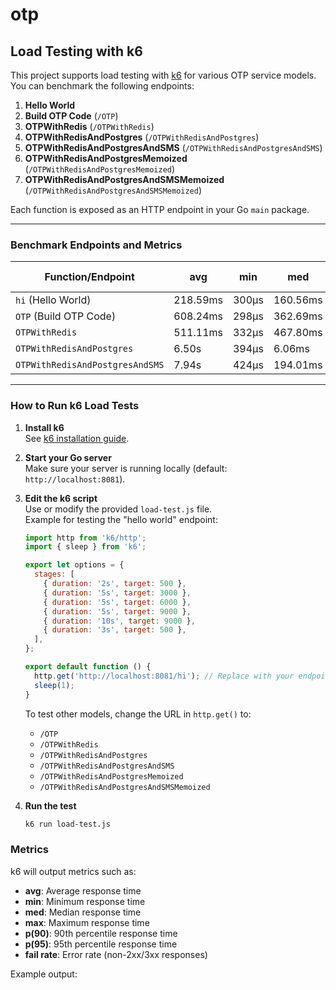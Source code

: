 # otp


## Load Testing with k6

This project supports load testing with [k6](https://k6.io/) for various OTP service models. You can benchmark the following endpoints:

1. **Hello World**  
2. **Build OTP Code** (`/OTP`)
3. **OTPWithRedis** (`/OTPWithRedis`)
4. **OTPWithRedisAndPostgres** (`/OTPWithRedisAndPostgres`)
5. **OTPWithRedisAndPostgresAndSMS** (`/OTPWithRedisAndPostgresAndSMS`)
6. **OTPWithRedisAndPostgresMemoized** (`/OTPWithRedisAndPostgresMemoized`)
7. **OTPWithRedisAndPostgresAndSMSMemoized** (`/OTPWithRedisAndPostgresAndSMSMemoized`)

Each function is exposed as an HTTP endpoint in your Go `main` package.

---

### Benchmark Endpoints and Metrics
| Function/Endpoint                        |   avg    |   min    |   med    |   max    |  p(90)   |  p(95)   | fail rate |
|------------------------------------------|----------|----------|----------|----------|----------|----------|-----------|
| `hi` (Hello World)                      | 218.59ms |   300µs  | 160.56ms |   1.26s  | 540.41ms | 627.79ms |   0.00%   |
| `OTP` (Build OTP Code)                  | 608.24ms |   298µs  | 362.69ms |   4.43s  |   1.47s  |   1.95s  |   0.00%   |
| `OTPWithRedis`                          | 511.11ms |   332µs  | 467.80ms |   2.76s  |   1.03s  |   1.25s  |   0.00%   |
| `OTPWithRedisAndPostgres`               |   6.50s  |   394µs  |   6.06ms |  36.79s  |  31.76s  |  32.72s  |   0.00%   |
| `OTPWithRedisAndPostgresAndSMS`         |   7.94s  |   424µs  | 194.01ms |  54.66s  |  32.48s  |  33.29s  |   0.00%   |

---

### How to Run k6 Load Tests

1. **Install k6**  
   See [k6 installation guide](https://k6.io/docs/getting-started/installation/).

2. **Start your Go server**  
   Make sure your server is running locally (default: `http://localhost:8081`).

3. **Edit the k6 script**  
   Use or modify the provided `load-test.js` file.  
   Example for testing the "hello world" endpoint:
   ```js
   import http from 'k6/http';
   import { sleep } from 'k6';

   export let options = {
     stages: [
       { duration: '2s', target: 500 },
       { duration: '5s', target: 3000 },
       { duration: '5s', target: 6000 },
       { duration: '5s', target: 9000 },
       { duration: '10s', target: 9000 },
       { duration: '3s', target: 500 },
     ],
   };

   export default function () {
     http.get('http://localhost:8081/hi'); // Replace with your endpoint
     sleep(1);
   }
   ```
   To test other models, change the URL in `http.get()` to:
   - `/OTP`
   - `/OTPWithRedis`
   - `/OTPWithRedisAndPostgres`
   - `/OTPWithRedisAndPostgresAndSMS`
   - `/OTPWithRedisAndPostgresMemoized`
   - `/OTPWithRedisAndPostgresAndSMSMemoized`

4. **Run the test**
   ```bash
   k6 run load-test.js
   ```

### Metrics

k6 will output metrics such as:
- **avg**: Average response time
- **min**: Minimum response time
- **med**: Median response time
- **max**: Maximum response time
- **p(90)**: 90th percentile response time
- **p(95)**: 95th percentile response time
- **fail rate**: Error rate (non-2xx/3xx responses)

Example output:



